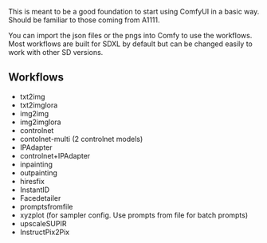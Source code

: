 This is meant to be a good foundation to start using ComfyUI in a basic way. Should be familiar to those coming from A1111. 

You can import the json files or the pngs into Comfy to use the workflows. Most workflows are built for SDXL by default but can be changed easily to work with other SD versions.

## Workflows
 - txt2img
 - txt2imglora
 - img2img
 - img2imglora
 - controlnet
 - contolnet-multi (2 controlnet models)
 - IPAdapter
 - controlnet+IPAdapter
 - inpainting
 - outpainting
 - hiresfix
 - InstantID
 - Facedetailer
 - promptsfromfile
 - xyzplot (for sampler config. Use prompts from file for batch prompts)
 - upscaleSUPIR
 - InstructPix2Pix
